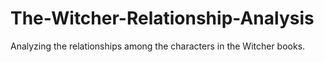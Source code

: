 # The-Witcher-Relationship-Analysis
Analyzing the relationships among the characters in the Witcher books.
